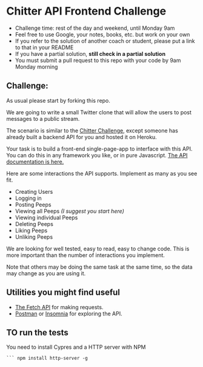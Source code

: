 # Chitter API Frontend Challenge

* Challenge time: rest of the day and weekend, until Monday 9am
* Feel free to use Google, your notes, books, etc. but work on your own
* If you refer to the solution of another coach or student, please put a link to that in your README
* If you have a partial solution, **still check in a partial solution**
* You must submit a pull request to this repo with your code by 9am Monday morning

Challenge:
-------

As usual please start by forking this repo.

We are going to write a small Twitter clone that will allow the users to post messages to a public stream.

The scenario is similar to the [Chitter Challenge](https://github.com/makersacademy/chitter-challenge), except someone has already built a backend API for you and hosted it on Heroku.

Your task is to build a front-end single-page-app to interface with this API. You can do this in any framework you like, or in pure Javascript. [The API documentation is here.](https://github.com/makersacademy/chitter_api_backend)

Here are some interactions the API supports. Implement as many as you see fit.

* Creating Users
* Logging in
* Posting Peeps
* Viewing all Peeps *(I suggest you start here)*
* Viewing individual Peeps
* Deleting Peeps
* Liking Peeps
* Unliking Peeps

We are looking for well tested, easy to read, easy to change code. This is more important than the number of interactions you implement.

Note that others may be doing the same task at the same time, so the data may change as you are using it.

## Utilities you might find useful

* [The Fetch API](https://developer.mozilla.org/en-US/docs/Web/API/Fetch_API/Using_Fetch) for making requests.
* [Postman](https://www.getpostman.com/) or [Insomnia](https://insomnia.rest/) for exploring the API.


## TO run the tests
You need to install Cypres and a HTTP server with NPM
``` npm install cypress --save-dev
``` npm install http-server -g

